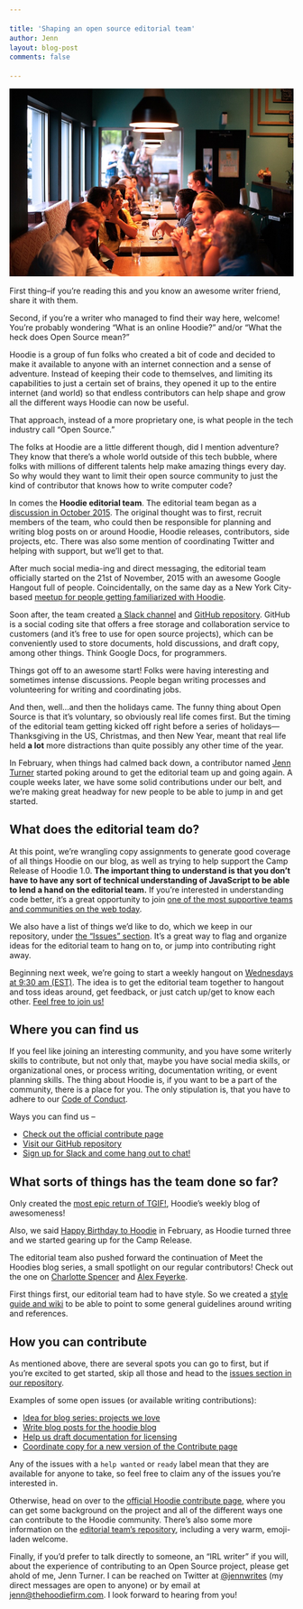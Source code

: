 ```yaml
---

title: 'Shaping an open source editorial team'
author: Jenn
layout: blog-post
comments: false

---
```


<img src="/blog/images/201603/community.jpg" alt="Community" style="border: 0">

First thing–if you’re reading this and you know an awesome writer friend, share it with them.

Second, if you’re a writer who managed to find their way here, welcome! You’re probably wondering “What is an online Hoodie?” and/or “What the heck does Open Source mean?”

Hoodie is a group of fun folks who created a bit of code and decided to make it available to anyone with an internet connection and a sense of adventure. Instead of keeping their code to themselves, and limiting its capabilities to just a certain set of brains, they opened it up to the entire internet (and world) so that endless contributors can help shape and grow all the different ways Hoodie can now be useful.

That approach, instead of a more proprietary one, is what people in the tech industry call “Open Source.”

The folks at Hoodie are a little different though, did I mention adventure? They know that there’s a whole world outside of this tech bubble, where folks with millions of different talents help make amazing things every day. So why would they want to limit their open source community to just the kind of contributor that knows how to write computer code?

In comes the __Hoodie editorial team__. The editorial team began as a [discussion in October 2015](https://github.com/hoodiehq/discussion/issues/82). The original thought was to first, recruit members of the team, who could then be responsible for planning and writing blog posts on or around Hoodie, Hoodie releases, contributors, side projects, etc. There was also some mention of coordinating Twitter and helping with support, but we’ll get to that.

After much social media-ing and direct messaging, the editorial team officially started on the 21st of November, 2015 with an awesome Google Hangout full of people. Coincidentally, on the same day as a New York City-based [meetup for people getting familiarized with Hoodie](http://hood.ie/blog/meet-the-hoodies-offline.html).

Soon after, the team created [a Slack channel](http://hood.ie/chat/) and [GitHub repository](https://github.com/hoodiehq/editorial/). GitHub is a social coding site that offers a free storage and collaboration service to customers (and it’s free to use for open source projects), which can be conveniently used to store documents, hold discussions, and draft copy, among other things. Think Google Docs, for programmers.

Things got off to an awesome start! Folks were having interesting and sometimes intense discussions. People began writing processes and volunteering for writing and coordinating jobs.

And then, well…and then the holidays came. The funny thing about Open Source is that it’s voluntary, so obviously real life comes first. But the timing of the editorial team getting kicked off right before a series of holidays—Thanksgiving in the US, Christmas, and then New Year, meant that real life held __a lot__ more distractions than quite possibly any other time of the year.

In February, when things had calmed back down, a contributor named [Jenn Turner](https://twitter.com/jennwrites) started poking around to get the editorial team up and going again. A couple weeks later, we have some solid contributions under our belt, and we’re making great headway for new people to be able to jump in and get started.

## What does the editorial team do?
At this point, we’re wrangling copy assignments to generate good coverage of all things Hoodie on our blog, as well as trying to help support the Camp Release of Hoodie 1.0. __The important thing to understand is that you don’t have to have any sort of technical understanding of JavaScript to be able to lend a hand on the editorial team.__ If you’re interested in understanding code better, it’s a great opportunity to join [one of the most supportive teams and communities on the web today](https://opensource.com/life/16/2/hoodie-open-source-community).

We also have a list of things we’d like to do, which we keep in our repository, under [the “Issues” section](https://github.com/hoodiehq/editorial/issues). It’s a great way to flag and organize ideas for the editorial team to hang on to, or jump into contributing right away.

Beginning next week, we’re going to start a weekly hangout on [Wednesdays at 9:30 am (EST)](http://everytimezone.com/#2016-3-9,-1290,cn3). The idea is to get the editorial team together to hangout and toss ideas around, get feedback, or just catch up/get to know each other. [Feel free to join us!](https://plus.google.com/hangouts/_/thehoodiefirm.com/editorial-hang) 

## Where you can find us
If you feel like joining an interesting community, and you have some writerly skills to contribute, but not only that, maybe you have social media skills, or organizational ones, or process writing, documentation writing, or event planning skills. The thing about Hoodie is, if you want to be a part of the community, there is a place for you. The only stipulation is, that you have to adhere to our [Code of Conduct](http://hood.ie/code-of-conduct).

Ways you can find us –
+ [Check out the official contribute page](http://hood.ie/contribute/) 
+ [Visit our GitHub repository](https://github.com/hoodiehq/editorial)
+ [Sign up for Slack and come hang out to chat!](http://hood.ie/chat/)

## What sorts of things has the team done so far?
Only created the [most epic return of TGIF!](http://hood.ie/blog/terrier-open-source-sensitive-democracy-for-hamilton-tiles-tgif-73.html), Hoodie’s weekly blog of awesomeness! 

Also, we said [Happy Birthday to Hoodie](http://hood.ie/blog/happy-birthday-hoodie.html) in February, as Hoodie turned three and we started gearing up for the Camp Release. 

The editorial team also pushed forward the continuation of Meet the Hoodies blog series, a small spotlight on our regular contributors! Check out the one on [Charlotte Spencer](http://hood.ie/blog/Charlotte-Spencer-meet-the-hoodies-2.html) and [Alex Feyerke](http://hood.ie/blog/Alex-Feyerke-meet-the-hoodies-1.html).

First things first, our editorial team had to have style. So we created a [style guide and wiki](https://github.com/hoodiehq/editorial/wiki) to be able to point to some general guidelines around writing and references. 

## How you can contribute
As mentioned above, there are several spots you can go to first, but if you’re excited to get started, skip all those and head to the [issues section in our repository](https://github.com/hoodiehq/editorial/issues).

Examples of some open issues (or available writing contributions):

+ [Idea for blog series: projects we love](https://github.com/hoodiehq/editorial/issues/25)
+ [Write blog posts for the hoodie blog](https://github.com/hoodiehq/editorial/issues/71)
+ [Help us draft documentation for licensing](https://github.com/hoodiehq/editorial/issues/10)
+ [Coordinate copy for a new version of the Contribute page](https://github.com/hoodiehq/editorial/issues/61)

Any of the issues with a `help wanted` or `ready` label mean that they are available for anyone to take, so feel free to claim any of the issues you’re interested in.

Otherwise, head on over to the [official Hoodie contribute page](http://hood.ie/contribute/), where you can get some background on the project and all of the different ways one can contribute to the Hoodie community. There’s also some more information on the [editorial team’s repository](https://github.com/hoodiehq/editorial), including a very warm, emoji-laden welcome.

Finally, if you’d prefer to talk directly to someone, an “IRL writer” if you will, about the experience of contributing to an Open Source project, please get ahold of me, Jenn Turner. I can be reached on Twitter at [@jennwrites](https://twitter.com/jennwrites) (my direct messages are open to anyone) or by email at [jenn@thehoodiefirm.com](mailto:jenn@thehoodiefirm.com). I look forward to hearing from you!
